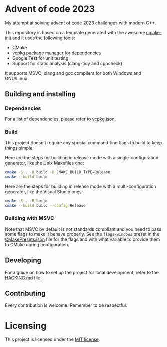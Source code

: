 # Advent of code 2023

My attempt at solving advent of code 2023 challenges with modern C++.

This repository is based on a template generated with the awesome
[cmake-init](https://github.com/friendlyanon/cmake-init) and it uses the following
tools:

- CMake
- vcpkg package manager for dependencies
- Google Test for unit testing
- Support for static analysis (clang-tidy and cppcheck)

It supports MSVC, clang and gcc compilers for both Windows and GNU/Linux.

## Building and installing

### Dependencies

For a list of dependencies, please refer to [vcpkg.json](vcpkg.json).

### Build

This project doesn't require any special command-line flags to build to keep
things simple.

Here are the steps for building in release mode with a single-configuration
generator, like the Unix Makefiles one:

```sh
cmake -S . -B build -D CMAKE_BUILD_TYPE=Release
cmake --build build
```

Here are the steps for building in release mode with a multi-configuration
generator, like the Visual Studio ones:

```sh
cmake -S . -B build
cmake --build build --config Release
```

### Building with MSVC

Note that MSVC by default is not standards compliant and you need to pass some
flags to make it behave properly. See the `flags-windows` preset in the
[CMakePresets.json](CMakePresets.json) file for the flags and with what
variable to provide them to CMake during configuration.


## Developing

For a guide on how to set up the project for local development, refer to the
[HACKING.md](./HACKING.md) file.

## Contributing

Every contribution is welcome. Remember to be respectful.

# Licensing

This project is licensed under the [MIT license](./COPYING).